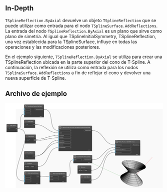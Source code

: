 ## In-Depth
`TSplineReflection.ByAxial` devuelve un objeto `TSplineReflection` que se puede utilizar como entrada para el nodo `TSplineSurface.AddReflections`.
La entrada del nodo `TSplineReflection.ByAxial` es un plano que sirve como plano de simetría. Al igual que TSplineInitialSymmetry, TSplineReflection, una vez establecida para la TSplineSurface, influye en todas las operaciones y las modificaciones posteriores.

En el ejemplo siguiente, `TSplineReflection.ByAxial` se utiliza para crear una TSplineReflection ubicada en la parte superior del cono de T-Spline. A continuación, la reflexión se utiliza como entrada para los nodos `TSplineSurface.AddReflections` a fin de reflejar el cono y devolver una nueva superficie de T-Spline.

## Archivo de ejemplo

![Example](./Autodesk.DesignScript.Geometry.TSpline.TSplineReflection.ByAxial_img.jpg)
